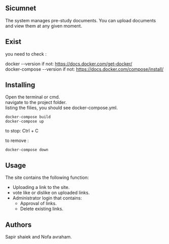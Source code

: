## Sicumnet

The system manages pre-study documents. You can upload documents and view them at any given moment. <br>


## Exist

you need to check :  <br>

docker --version   if not: https://docs.docker.com/get-docker/
 <br>
docker-compose --version   if not: https://docs.docker.com/compose/install/
   <br>


## Installing

Open the terminal or cmd. <br>
navigate to the project folder. <br>
listing the filies, you should see docker-compose.yml. <br> 
```
docker-compose build  
docker-compose up  
```

to stop: Ctrl + C <br>

to remove :
```
docker-compose down
``` 



## Usage

The site contains the following function: 
* Uploading a link to the site. 
* vote like or dislike on uploaded links. 
* Administrator login that contains: 
  * Approval of links.  
  * Delete existing links. 


## Authors

Sapir shaiek and Nofa avraham.